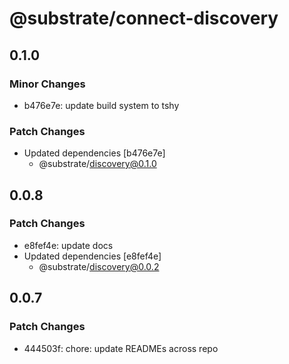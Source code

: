 # @substrate/connect-discovery

## 0.1.0

### Minor Changes

- b476e7e: update build system to tshy

### Patch Changes

- Updated dependencies [b476e7e]
  - @substrate/discovery@0.1.0

## 0.0.8

### Patch Changes

- e8fef4e: update docs
- Updated dependencies [e8fef4e]
  - @substrate/discovery@0.0.2

## 0.0.7

### Patch Changes

- 444503f: chore: update READMEs across repo
